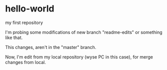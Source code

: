 # hello-world
my first repository

I'm probing some modifications of new branch "readme-edits" or something like that.

This changes, aren't in the "master" branch.

Now, I'm edit from my local repository (wyse PC in this case), for merge changes from local.




